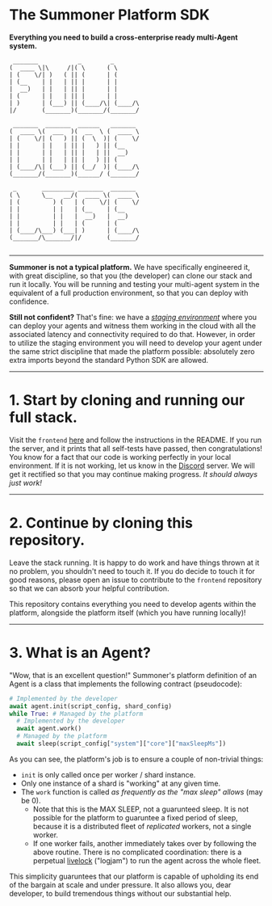 # The Summoner Platform SDK
**Everything you need to build a cross-enterprise ready multi-Agent system.**

```
 _______           _        _       
(  ____ \|\     /|( \      ( \      
| (    \/| )   ( || (      | (      
| (__    | |   | || |      | |      
|  __)   | |   | || |      | |      
| (      | |   | || |      | |      
| )      | (___) || (____/\| (____/\
|/       (_______)(_______/(_______/
                                    
 _______  _______  ______   _______ 
(  ____ \(  ___  )(  __  \ (  ____ \
| (    \/| (   ) || (  \  )| (    \/
| |      | |   | || |   ) || (__    
| |      | |   | || |   | ||  __)   
| |      | |   | || |   ) || (      
| (____/\| (___) || (__/  )| (____/\
(_______/(_______)(______/ (_______/
                                    
 _       _________ _______  _______ 
( \      \__   __/(  ____ \(  ____ \
| (         ) (   | (    \/| (    \/
| |         | |   | (__    | (__    
| |         | |   |  __)   |  __)   
| |         | |   | (      | (      
| (____/\___) (___| )      | (____/\
(_______/\_______/|/       (_______/
                                                           
```

---

**Summoner is not a typical platform.** We have specifically engineered it, with great discipline, so that you (the developer) can clone our stack and run it locally. You will be running and testing your multi-agent system in the equivalent of a full production environment, so that you can deploy with confidence.

**Still not confident?** That's fine: we have a _[staging environment](https://staging.summoner.org)_ where you can deploy your agents and witness them working in the cloud with all the associated latency and connectivity required to do that. However, in order to utilize the staging environment you will need to develop your agent under the same strict discipline that made the platform possible: absolutely zero extra imports beyond the standard Python SDK are allowed.

---

# 1. Start by cloning and running our full stack.
Visit the `frontend` [here](https://github.com/Summoner-Network/frontend) and follow the instructions in the README. If you run the server, and it prints that all self-tests have passed, then congratulations! You know for a fact that our code is working perfectly in your local environment. If it is not working, let us know in the [Discord](https://discord.gg/AAYuyThmsw) server. We will get it rectified so that you may continue making progress. _It should always just work!_

---

# 2. Continue by cloning this repository.
Leave the stack running. It is happy to do work and have things thrown at it no problem, you shouldn't need to touch it. If you do decide to touch it for good reasons, please open an issue to contribute to the `frontend` repository so that we can absorb your helpful contribution.

This repository contains everything you need to develop agents within the platform, alongside the platform itself (which you have running locally)!

---

# 3. What is an Agent?

"Wow, that is an excellent question!" Summoner's platform definition of an Agent is a class that implements the following contract (pseudocode):

```python
# Implemented by the developer
await agent.init(script_config, shard_config)
while True: # Managed by the platform
  # Implemented by the developer
  await agent.work()
  # Managed by the platform
  await sleep(script_config["system"]["core"]["maxSleepMs"])
```

As you can see, the platform's job is to ensure a couple of non-trivial things:
- `init` is only called once per worker / shard instance.
- Only one instance of a shard is "working" at any given time.
- The `work` function is called _as frequently as the "max sleep" allows_ (may be 0).
  - Note that this is the MAX SLEEP, not a guarunteed sleep. It is not possible for the platform to guaruntee a fixed period of sleep, because it is a distributed fleet of _replicated_ workers, not a single worker.
  - If one worker fails, another immediately takes over by following the above routine. There is no complicated coordination: there is a perpetual [livelock](https://stackoverflow.com/questions/6155951/whats-the-difference-between-deadlock-and-livelock) ("logjam") to run the agent across the whole fleet.

This simplicity guaruntees that our platform is capable of upholding its end of the bargain at scale and under pressure. It also allows you, dear developer, to build tremendous things without our substantial help.
